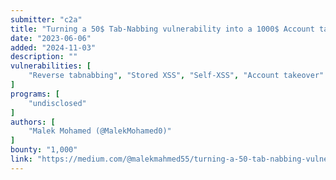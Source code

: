 ```yaml
---
submitter: "c2a"
title: "Turning a 50$ Tab-Nabbing vulnerability into a 1000$ Account takeover"
date: "2023-06-06"
added: "2024-11-03"
description: ""
vulnerabilities: [
    "Reverse tabnabbing", "Stored XSS", "Self-XSS", "Account takeover"
]
programs: [
    "undisclosed"
]
authors: [
    "Malek Mohamed (@MalekMohamed0)"
]
bounty: "1,000"
link: "https://medium.com/@malekmahmed55/turning-a-50-tab-nabbing-vulnerability-into-a-1000-account-takeover-9c3f32cb2d84"
---
```




